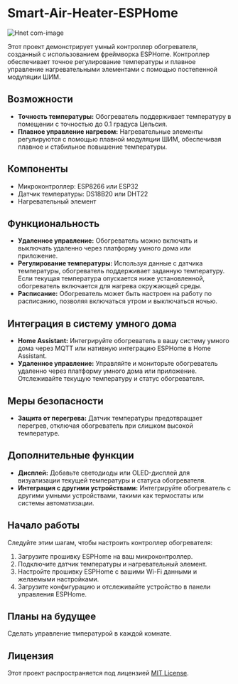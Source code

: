 # Smart-Air-Heater-ESPHome

![Hnet com-image](https://github.com/CCChelios/Smart-Air-Heater-ESPHome/assets/34306652/5e1099e6-b9ed-465f-bb23-41d43bbfaf61)

Этот проект демонстрирует умный контроллер обогревателя, созданный с использованием фреймворка ESPHome. Контроллер обеспечивает точное регулирование температуры и плавное управление нагревательными элементами с помощью постепенной модуляции ШИМ.

## Возможности

- **Точность температуры:** Обогреватель поддерживает температуру в помещении с точностью до 0.1 градуса Цельсия.
- **Плавное управление нагревом:** Нагревательные элементы регулируются с помощью плавной модуляции ШИМ, обеспечивая плавное и стабильное повышение температуры.

## Компоненты

- Микроконтроллер: ESP8266 или ESP32
- Датчик температуры: DS18B20 или DHT22
- Нагревательный элемент

## Функциональность

- **Удаленное управление:** Обогреватель можно включать и выключать удаленно через платформу умного дома или приложение.
- **Регулирование температуры:** Используя данные с датчика температуры, обогреватель поддерживает заданную температуру. Если текущая температура опускается ниже установленной, обогреватель включается для нагрева окружающей среды.
- **Расписание:** Обогреватель может быть настроен на работу по расписанию, позволяя включаться утром и выключаться ночью.

## Интеграция в систему умного дома

- **Home Assistant:** Интегрируйте обогреватель в вашу систему умного дома через MQTT или нативную интеграцию ESPHome в Home Assistant.
- **Удаленное управление:** Управляйте и мониторьте обогреватель удаленно через платформу умного дома или приложение. Отслеживайте текущую температуру и статус обогревателя.

## Меры безопасности

- **Защита от перегрева:** Датчик температуры предотвращает перегрев, отключая обогреватель при слишком высокой температуре.

## Дополнительные функции

- **Дисплей:** Добавьте светодиоды или OLED-дисплей для визуализации текущей температуры и статуса обогревателя.
- **Интеграция с другими устройствами:** Интегрируйте обогреватель с другими умными устройствами, такими как термостаты или системы автоматизации.

## Начало работы

Следуйте этим шагам, чтобы настроить контроллер обогревателя:

1. Загрузите прошивку ESPHome на ваш микроконтроллер.
2. Подключите датчик температуры и нагревательный элемент.
3. Настройте прошивку ESPHome с вашими Wi-Fi данными и желаемыми настройками.
4. Загрузите конфигурацию и отслеживайте устройство в панели управления ESPHome.

## Планы на будущее

Сделать управление тмпературой в каждой комнате.

## Лицензия

Этот проект распространяется под лицензией [MIT License](LICENSE).
